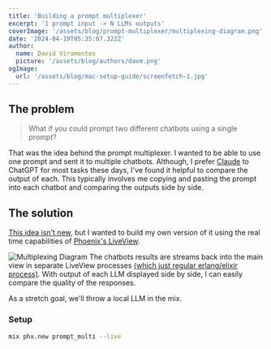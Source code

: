 ```yaml
---
title: 'Building a prompt multiplexer'
excerpt: '1 prompt input -> N LLMs outputs'
coverImage: '/assets/blog/prompt-multiplexer/multiplexing-diagram.png'
date: '2024-04-19T05:35:07.322Z'
author:
  name: David Viramontes
  picture: '/assets/blog/authors/davm.png'
ogImage:
  url: '/assets/blog/mac-setup-guide/screenfetch-1.jpg'
---
```


## The problem

> What if you could prompt two different chatbots using a single prompt?

That was the idea behind the prompt multiplexer. I wanted to be able to use one prompt and sent it to multiple chatbots.
Although, I prefer [Claude](https://claude.ai/) to ChatGPT for most tasks these days, I've found it helpful to compare the output of each. 
This typically involves me copying and pasting the prompt into each chatbot and comparing the outputs side by side.


## The solution

[This idea isn't new](https://poe.com), but I wanted to build my own version of it using the real time capabilities of [Phoenix's LiveView](https://www.phoenixframework.org/).


![Multiplexing Diagram](/assets/blog/prompt-multiplexer/prompt-sketch-1.png)
The chatbots results are streams back into the main view in separate LiveView processes [(which just regular erlang/elixir process)](https://fly.io/phoenix-files/a-liveview-is-a-process/).
With output of each LLM displayed side by side, I can easily compare the quality of the responses.

As a stretch goal, we'll throw a local LLM in the mix.

### Setup

```bash
mix phx.new prompt_multi --live
```


